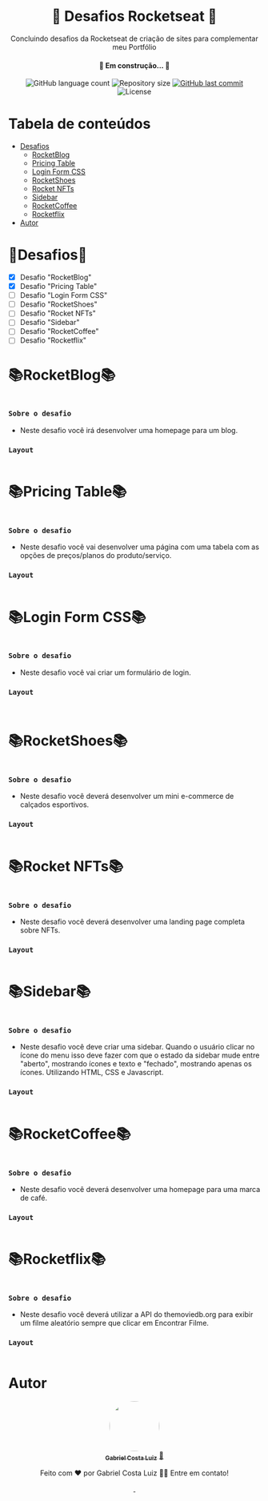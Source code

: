 <h1 align="center">
    🚀 Desafios Rocketseat 🚀
</h1>

<p align="center">Concluindo desafios da Rocketseat de criação de sites para complementar meu Portfólio</p>
 
 <h4 align="center"> 
	🚧 Em construção... 🚧
</h4>

<p align="center">
  <img alt="GitHub language count" src="https://img.shields.io/github/languages/count/GabrielCostaLuiz/Portfolio-Desafios_Rocketseat?color=%2304D361">

  <img alt="Repository size" src="https://img.shields.io/github/repo-size/GabrielCostaLuiz/Portfolio-Desafios_Rocketseat">
  
  <a href="https://github.com/GabrielCostaLuiz/Portfolio-Desafios_Rocketseat/commits/master">
    <img alt="GitHub last commit" src="https://img.shields.io/github/last-commit/GabrielCostaLuiz/Portfolio-Desafios_Rocketseat">
  </a>

  <img alt="License" src="https://img.shields.io/badge/license-MIT-brightgreen">
   <a href="https://github.com/GabrielCostaLuiz/Portfolio-Desafios_Rocketseat1/stargazers">
  </a>
</p>

Tabela de conteúdos
=================
<!--ts-->
   * [Desafios](#desafios)
      * [RocketBlog](#rocketblog)
      * [Pricing Table](#pricing-table)
      * [Login Form CSS](#login-form-css)
      * [RocketShoes](#rocketshoes)
      * [Rocket NFTs](#rocket-nfts)
      * [Sidebar](#sidebar)
      * [RocketCoffee](#rocketcoffee)
      * [Rocketflix](#rocketflix)
   * [Autor](#autor)
<!--te-->

🎯Desafios🎯
============

- [x] Desafio "RocketBlog"
- [x] Desafio "Pricing Table"
- [ ] Desafio "Login Form CSS"
- [ ] Desafio "RocketShoes"
- [ ] Desafio "Rocket NFTs"
- [ ] Desafio "Sidebar"
- [ ] Desafio "RocketCoffee"
- [ ] Desafio "Rocketflix"

📚RocketBlog📚
============
<img  alt="" src="https://github.com/GabrielCostaLuiz/Portfolio-Desafios_Rocketseat/blob/main/img/rocketblog.png">

### `Sobre o desafio`
- <p>Neste desafio você irá desenvolver uma homepage para um blog.</p>

### `Layout`
<img  alt="" src="https://github.com/GabrielCostaLuiz/Portfolio-Desafios_Rocketseat/blob/main/img/blog.png">


📚Pricing Table📚
============
<img alt="" src="https://github.com/GabrielCostaLuiz/Portfolio-Desafios_Rocketseat/blob/main/img/pricing-table.png">

### `Sobre o desafio`
- <p>Neste desafio você vai desenvolver uma página com uma tabela com as opções de preços/planos do produto/serviço.</p>

### `Layout`
<img  alt="" src="https://github.com/GabrielCostaLuiz/Portfolio-Desafios_Rocketseat/blob/main/img/preco.png">

📚Login Form CSS📚
============
<img alt="" src="https://github.com/GabrielCostaLuiz/Portfolio-Desafios_Rocketseat/blob/main/img/login-form-css.png">

### `Sobre o desafio`
- <p>Neste desafio você vai criar um formulário de login.</p>

### `Layout`
<p align="center"> <img alt="" src="https://github.com/GabrielCostaLuiz/Portfolio-Desafios_Rocketseat/blob/main/img/login.png"> </p>
<img alt="" src="https://github.com/GabrielCostaLuiz/Portfolio-Desafios_Rocketseat/blob/main/img/login2.png"> 



📚RocketShoes📚
============
<img alt="" src="https://github.com/GabrielCostaLuiz/Portfolio-Desafios_Rocketseat/blob/main/img/rocket-shoes.png">

### `Sobre o desafio`
- <p>Neste desafio você deverá desenvolver um mini e-commerce de calçados esportivos.</p>

### `Layout`
<img  alt="" src="https://github.com/GabrielCostaLuiz/Portfolio-Desafios_Rocketseat/blob/main/img/tenis.png">

📚Rocket NFTs📚
============
<img alt="" src="https://github.com/GabrielCostaLuiz/Portfolio-Desafios_Rocketseat/blob/main/img/rocket-nfts.png">

### `Sobre o desafio`
- <p>Neste desafio você deverá desenvolver uma landing page completa sobre NFTs.</p>

### `Layout`
<img  alt="" src="https://github.com/GabrielCostaLuiz/Portfolio-Desafios_Rocketseat/blob/main/img/nft.jpeg">

📚Sidebar📚
============
<img alt="" src="https://github.com/GabrielCostaLuiz/Portfolio-Desafios_Rocketseat/blob/main/img/sidebar.png">

### `Sobre o desafio`
- <p>Neste desafio você deve criar uma sidebar. Quando o usuário clicar no ícone do menu isso deve fazer com que o estado da sidebar mude entre "aberto", mostrando ícones e texto e "fechado", mostrando apenas os ícones. Utilizando HTML, CSS e Javascript.</p>

### `Layout`

<img alt="" src="https://github.com/GabrielCostaLuiz/Portfolio-Desafios_Rocketseat/blob/main/img/Animao.gif">

📚RocketCoffee📚
============
<img alt="" src="https://github.com/GabrielCostaLuiz/Portfolio-Desafios_Rocketseat/blob/main/img/rocketcoffee.png">

### `Sobre o desafio`
- <p>Neste desafio você deverá desenvolver uma homepage para uma marca de café.</p>

### `Layout`
<img  alt="" src="https://github.com/GabrielCostaLuiz/Portfolio-Desafios_Rocketseat/blob/main/img/preview.png">

📚Rocketflix📚
============
<img alt="" src="https://github.com/GabrielCostaLuiz/Portfolio-Desafios_Rocketseat/blob/main/img/rocketflix.png">

### `Sobre o desafio`
- <p>Neste desafio você deverá utilizar a API do themoviedb.org para exibir um filme aleatório sempre que clicar em Encontrar Filme.</p>

### `Layout`

<img alt="" src="https://github.com/GabrielCostaLuiz/Portfolio-Desafios_Rocketseat/blob/main/img/animao2.gif">

Autor
============

<p align="center">
<a href="https://github.com/GabrielCostaLuiz" target="blank">
 <img style="border-radius: 50%;" src="https://github.com/GabrielCostaLuiz/Portfolio-Desafios_Rocketseat/blob/main/img/eu.jpeg" width="100px;" alt=""/>
 <br />
 <sub><b>Gabriel Costa Luiz</b></sub></a> <a href="https://github.com/GabrielCostaLuiz">🚀</a>
</p>

<p align="center">
Feito com ❤️ por Gabriel Costa Luiz 👋🏽 Entre em contato!
</p>

<p align="center">
<a href="https://www.linkedin.com/in/gabriel-costa-77a31a190/" target="blank">
<img src="https://img.shields.io/badge/-Gabriel-blue?style=flat-square&logo=Linkedin&logoColor=white&link=https://www.linkedin.com/in/gabriel-costa-77a31a190/g](https://www.linkedin.com/in/gabriel-costa-77a31a190/)" alt=""/>
</a>

<a href="mailto:gabrielbragacostaluiz@gmail.com" target="blank">
<img src="https://img.shields.io/badge/-gabrielbragacostaluiz@gmail.com-c14438?style=flat-square&logo=Gmail&logoColor=white&link=mailto:gabrielbragacostaluiz@gmail.com)](mailto:gabrielbragacostaluiz@gmail.com)g"  alt=""/>
</a>
</p>
<!-- [![Linkedin Badge](https://img.shields.io/badge/-Gabriel-blue?style=flat-square&logo=Linkedin&logoColor=white&link=https://www.linkedin.com/in/gabriel-costa-77a31a190/)](https://www.linkedin.com/in/gabriel-costa-77a31a190/) 
[![Gmail Badge](https://img.shields.io/badge/-gabrielbragacostaluiz@gmail.com-c14438?style=flat-square&logo=Gmail&logoColor=white&link=mailto:gabrielbragacostaluiz@gmail.com)](mailto:gabrielbragacostaluiz@gmail.com) -->


	






